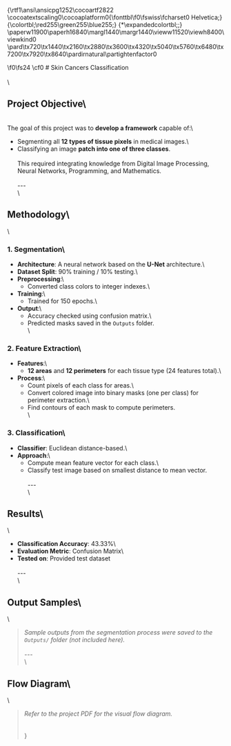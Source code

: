 {\rtf1\ansi\ansicpg1252\cocoartf2822
\cocoatextscaling0\cocoaplatform0{\fonttbl\f0\fswiss\fcharset0 Helvetica;}
{\colortbl;\red255\green255\blue255;}
{\*\expandedcolortbl;;}
\paperw11900\paperh16840\margl1440\margr1440\vieww11520\viewh8400\viewkind0
\pard\tx720\tx1440\tx2160\tx2880\tx3600\tx4320\tx5040\tx5760\tx6480\tx7200\tx7920\tx8640\pardirnatural\partightenfactor0

\f0\fs24 \cf0 # Skin Cancers Classification\
\
\
## Project Objective\
\
The goal of this project was to **develop a framework** capable of:\
- Segmenting all **12 types of tissue pixels** in medical images.\
- Classifying an image **patch into one of three classes**.\
\
This required integrating knowledge from Digital Image Processing, Neural Networks, Programming, and Mathematics.\
\
---\
\
## Methodology\
\
### 1. **Segmentation**\
- **Architecture**: A neural network based on the **U-Net** architecture.\
- **Dataset Split**: 90% training / 10% testing.\
- **Preprocessing**:\
  - Converted class colors to integer indexes.\
- **Training**:\
  - Trained for 150 epochs.\
- **Output**:\
  - Accuracy checked using confusion matrix.\
  - Predicted masks saved in the `Outputs` folder.\
\
### 2. **Feature Extraction**\
- **Features**:\
  - **12 areas** and **12 perimeters** for each tissue type (24 features total).\
- **Process**:\
  - Count pixels of each class for areas.\
  - Convert colored image into binary masks (one per class) for perimeter extraction.\
  - Find contours of each mask to compute perimeters.\
\
### 3. **Classification**\
- **Classifier**: Euclidean distance-based.\
- **Approach**:\
  - Compute mean feature vector for each class.\
  - Classify test image based on smallest distance to mean vector.\
\
---\
\
## Results\
\
- **Classification Accuracy**: 43.33%\
- **Evaluation Metric**: Confusion Matrix\
- **Tested on**: Provided test dataset\
\
---\
\
## Output Samples\
\
> _Sample outputs from the segmentation process were saved to the `Outputs/` folder (not included here)._\
\
---\
\
## Flow Diagram\
\
> _Refer to the project PDF for the visual flow diagram._\
\
\
}